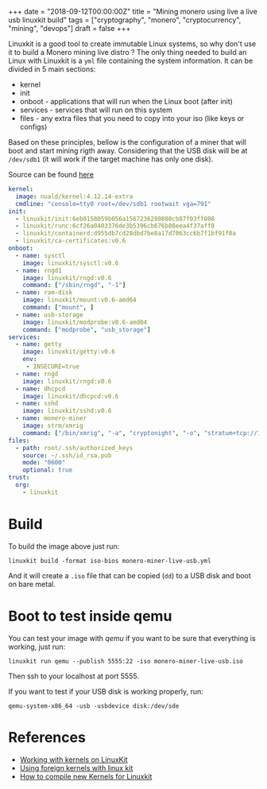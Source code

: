 +++
date = "2018-09-12T00:00:00Z"
title = "Mining monero using live a live usb linuxkit build"
tags = ["cryptography", "monero", "cryptocurrency", "mining", "devops"]
draft = false
+++

Linuxkit is a good tool to create immutable Linux systems, so why don't use it
to build a Monero mining live distro ? The only thing needed to build an Linux
with Linuxkit is a `yml` file containing the system information. It can be
divided in 5 main sections:

- kernel
- init
- onboot - applications that will run when the Linux boot (after init)
- services - services that will run on this system
- files - any extra files that you need to copy into your iso (like keys or configs)

Based on these principles, bellow is the configuration of a miner that will boot
and start mining rigth away. Considering that the USB disk will be at
`/dev/sdb1` (it will work if the target machine has only one disk).

Source can be found [here](/src/monero-miner-live-usb.yml)

```yml
kernel:
  image: nuald/kernel:4.12.14-extra
  cmdline: "console=tty0 root=/dev/sdb1 rootwait vga=791"
init:
  - linuxkit/init:6eb0158059b056a1567236280880cb87f03ff008
  - linuxkit/runc:6cf26a0403376de3b5396cb676b88eea4f37aff8
  - linuxkit/containerd:d955db7cd28dbd7be8a17d7063cc6b7f1bf91f0a
  - linuxkit/ca-certificates:v0.6
onboot:
  - name: sysctl
    image: linuxkit/sysctl:v0.6
  - name: rngd1
    image: linuxkit/rngd:v0.6
    command: ["/sbin/rngd", "-1"]
  - name: ram-disk
    image: linuxkit/mount:v0.6-amd64
    command: ["mount", ]
  - name: usb-storage
    image: linuxkit/modprobe:v0.6-amd64
    command: ["modprobe", "usb_storage"]
services:
  - name: getty
    image: linuxkit/getty:v0.6
    env:
     - INSECURE=true
  - name: rngd
    image: linuxkit/rngd:v0.6
  - name: dhcpcd
    image: linuxkit/dhcpcd:v0.6
  - name: sshd
    image: linuxkit/sshd:v0.6
  - name: monero-miner 
    image: strm/xmrig
    command: ["/bin/xmrig", "-a", "cryptonight", "-o", "stratum+tcp://104.140.201.42:5555", "-p", "Miner01-Kit", "-k", "--donate-level=1", "--cpu-priority", "0", "-u", "YOUR_ADDRESS_HERE"]
files:
  - path: root/.ssh/authorized_keys
    source: ~/.ssh/id_rsa.pub
    mode: "0600"
    optional: true
trust:
  org:
    - linuxkit
```

# Build

To build the image above just run:

```
linuxkit build -format iso-bios monero-miner-live-usb.yml 
```

And it will create a `.iso` file that can be copied (`dd`) to a USB disk and
boot on bare metal.

# Boot to test inside qemu

You can test your image with *qemu* if you want to be sure that everything is
working, just run:

```
linuxkit run qemu --publish 5555:22 -iso monero-miner-live-usb.iso
```

Then ssh to your localhost at port 5555.


If you want to test if your USB disk is working properly, run:

```
qemu-system-x86_64 -usb -usbdevice disk:/dev/sde
```

# References

- [Working with kernels on LinuxKit](https://github.com/linuxkit/linuxkit/blob/master/docs/kernels.md)
- [Using foreign kernels with linux kit](https://github.com/linuxkit/linuxkit/tree/master/contrib/foreign-kernels)
- [How to compile new Kernels for Linuxkit](https://collabnix.com/building-your-own-customised-kernel-with-linuxkit/)
